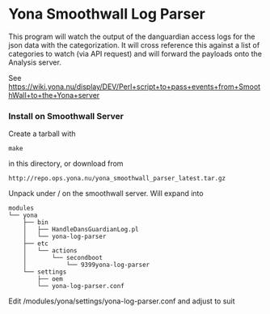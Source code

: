 # Yona Smoothwall Log Parser

This program will watch the output of the danguardian access logs for the json data with the categorization.  It will cross reference this against a list of categories to watch (via API request) and will forward the payloads onto the Analysis server.

See https://wiki.yona.nu/display/DEV/Perl+script+to+pass+events+from+SmoothWall+to+the+Yona+server

### Install on Smoothwall Server

Create a tarball with 
```
make
```
in this directory, or download from

```
http://repo.ops.yona.nu/yona_smoothwall_parser_latest.tar.gz
```

Unpack under / on the smoothwall server.   Will expand into 
```
modules
└── yona
    ├── bin
    │   ├── HandleDansGuardianLog.pl
    │   └── yona-log-parser
    ├── etc
    │   └── actions
    │       └── secondboot
    │           └── 9399yona-log-parser
    └── settings
        ├── oem
        └── yona-log-parser.conf
```

Edit /modules/yona/settings/yona-log-parser.conf and adjust to suit



